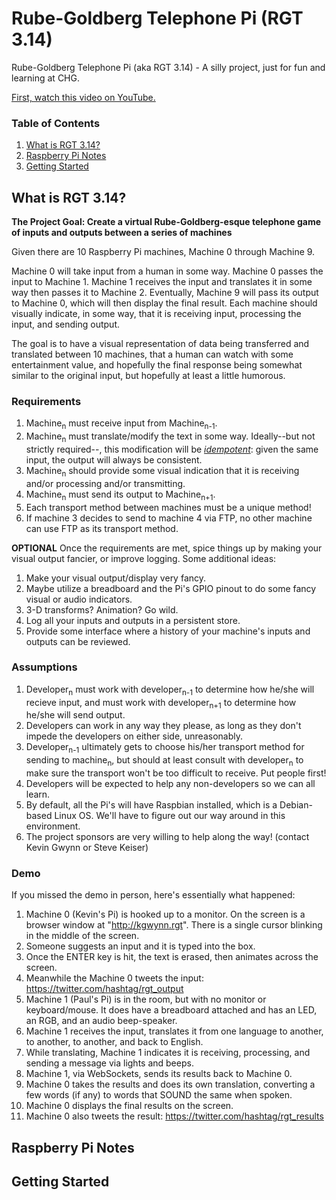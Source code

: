 # Rube-Goldberg Telephone Pi (RGT 3.14)

Rube-Goldberg Telephone Pi (aka RGT 3.14) - A silly project, just for fun and learning at CHG.

[First, watch this video on YouTube.](https://youtu.be/qybUFnY7Y8w)

### Table of Contents
1. [What is RGT 3.14?](#what-is-rgt-314)
2. [Raspberry Pi Notes](#raspberry-pi-notes)
3. [Getting Started](#getting-started)

## What is RGT 3.14?

**The Project Goal: Create a virtual Rube-Goldberg-esque telephone game of inputs and outputs between a series of machines**

Given there are 10 Raspberry Pi machines, Machine 0 through Machine 9.

Machine 0 will take input from a human in some way. Machine 0 passes the input to Machine 1. Machine 1 receives the input and translates it in some way then passes it to Machine 2. Eventually, Machine 9 will pass its output to Machine 0, which will then display the final result. Each machine should visually indicate, in some way, that it is receiving input, processing the input, and sending output.

The goal is to have a visual representation of data being transferred and translated between 10 machines, that a human can watch with some entertainment value, and hopefully the final response being somewhat similar to the original input, but hopefully at least a little humorous.

### Requirements

1. Machine<sub>n</sub> must receive input from Machine<sub>n-1</sub>.
2. Machine<sub>n</sub> must translate/modify the text in some way. Ideally--but not strictly required--, this modification will be *[idempotent](https://en.wikipedia.org/wiki/Idempotence)*: given the same input, the output will always be consistent.
3. Machine<sub>n</sub> should provide some visual indication that it is receiving and/or processing and/or transmitting.
4. Machine<sub>n</sub> must send its output to Machine<sub>n+1</sub>.
  1. Each transport method between machines must be a unique method!
  2. If machine 3 decides to send to machine 4 via FTP, no other machine can use FTP as its transport method.

**OPTIONAL** Once the requirements are met, spice things up by making your visual output fancier, or improve logging. Some additional ideas:

1. Make your visual output/display very fancy.
  1. Maybe utilize a breadboard and the Pi's GPIO pinout to do some fancy visual or audio indicators.
  2. 3-D transforms? Animation? Go wild.
2. Log all your inputs and outputs in a persistent store.
  1. Provide some interface where a history of your machine's inputs and outputs can be reviewed.

### Assumptions

1. Developer<sub>n</sub> must work with developer<sub>n-1</sub> to determine how he/she will recieve input, and must work with developer<sub>n+1</sub> to determine how he/she will send output.
2. Developers can work in any way they please, as long as they don't impede the developers on either side, unreasonably.
3. Developer<sub>n-1</sub> ultimately gets to choose his/her transport method for sending to machine<sub>n</sub>, but should at least consult with developer<sub>n</sub> to make sure the transport won't be too difficult to receive. Put people first!
4. Developers will be expected to help any non-developers so we can all learn.
5. By default, all the Pi's will have Raspbian installed, which is a Debian-based Linux OS. We'll have to figure out our way around in this environment.
6. The project sponsors are very willing to help along the way! (contact Kevin Gwynn or Steve Keiser)

### Demo

If you missed the demo in person, here's essentially what happened:

1. Machine 0 (Kevin's Pi) is hooked up to a monitor. On the screen is a browser window at "http://kgwynn.rgt". There is a single cursor blinking in the middle of the screen.
2. Someone suggests an input and it is typed into the box.
3. Once the ENTER key is hit, the text is erased, then animates across the screen.
4. Meanwhile the Machine 0 tweets the input: https://twitter.com/hashtag/rgt_output
5. Machine 1 (Paul's Pi) is in the room, but with no monitor or keyboard/mouse. It does have a breadboard attached and has an LED, an RGB, and an audio beep-speaker.
6. Machine 1 receives the input, translates it from one language to another, to another, to another, and back to English.
6. While translating, Machine 1 indicates it is receiving, processing, and sending a message via lights and beeps.
7. Machine 1, via WebSockets, sends its results back to Machine 0.
8. Machine 0 takes the results and does its own translation, converting a few words (if any) to words that SOUND the same when spoken.
9. Machine 0 displays the final results on the screen.
10. Machine 0 also tweets the result: https://twitter.com/hashtag/rgt_results

## Raspberry Pi Notes

## Getting Started
